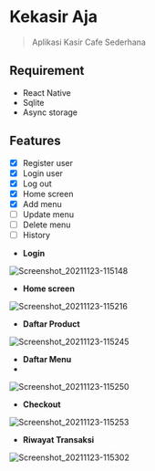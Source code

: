 # Kekasir Aja
> Aplikasi Kasir Cafe Sederhana

## Requirement
- React Native
- Sqlite
- Async storage

## Features
- [x] Register user
- [x] Login user
- [x] Log out
- [x] Home screen
- [x] Add menu
- [ ] Update menu
- [ ] Delete menu
- [ ] History

- __Login__
 
![Screenshot_20211123-115148](https://user-images.githubusercontent.com/55027286/142973365-03cacb12-6a23-4bf0-b9ff-32384ef5dc5f.png)

- __Home screen__

![Screenshot_20211123-115216](https://user-images.githubusercontent.com/55027286/142973416-c859136c-45c8-433d-af09-5e5d194f9d16.png)

- __Daftar Product__

![Screenshot_20211123-115245](https://user-images.githubusercontent.com/55027286/142973579-498beb1e-7be8-4db9-9ff5-3d582a9aca11.png)

- __Daftar Menu__
- 
![Screenshot_20211123-115250](https://user-images.githubusercontent.com/55027286/142973717-9cea1cda-33ef-4ca8-be16-d2ea88ae78d8.png)

- __Checkout__

![Screenshot_20211123-115253](https://user-images.githubusercontent.com/55027286/142973764-43ec1f11-3213-4b4e-89c5-684921ca295a.png)

- __Riwayat Transaksi__

![Screenshot_20211123-115302](https://user-images.githubusercontent.com/55027286/142973823-e7fbcefc-b563-4bc3-9b8e-d2143abef04f.png)
